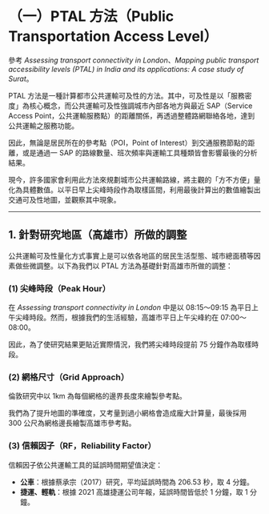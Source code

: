 # （一）PTAL 方法（Public Transportation Access Level）

參考 *Assessing transport connectivity in London*、*Mapping public transport accessibility levels (PTAL) in India and its applications: A case study of Surat*。

PTAL 方法是一種計算都市公共運輸可及性的方法。其中，可及性是以「服務密度」為核心概念，而公共運輸可及性強調城市內部各地方與最近 SAP（Service Access Point，公共運輸服務點）的距離關係，再透過整體路網聯絡各地，達到公共運輸之服務功能。

因此，無論是居民所在的參考點（POI，Point of Interest）到交通服務節點的距離，或是通過一 SAP 的路線數量、班次頻率與運輸工具種類皆會影響最後的分析結果。

現今，許多國家會利用此方法來規劃城市公共運輸路線，將主觀的「方不方便」量化為具體數值。以平日早上尖峰時段作為取樣區間，利用最後計算出的數值繪製出交通可及性地圖，並觀察其中現象。

---

## 1. 針對研究地區（高雄市）所做的調整

公共運輸可及性量化方式事實上是可以依各地區的居民生活型態、城市總面積等因素做些微調整。以下為我們以 PTAL 方法為基礎針對高雄市所做的調整：

### (1) 尖峰時段（Peak Hour）

在 *Assessing transport connectivity in London* 中是以 08:15～09:15 為平日上午尖峰時段。然而，根據我們的生活經驗，高雄市平日上午尖峰約在 07:00～08:00。

因此，為了使研究結果更貼近實際情況，我們將尖峰時段提前 75 分鐘作為取樣時段。

### (2) 網格尺寸（Grid Approach）

倫敦研究中以 1km 為每個網格的邊界長度來繪製參考點。

我們為了提升地圖的準確度，又考量到過小網格會造成龐大計算量，最後採用 300 公尺為網格邊長繪製高雄市參考點。

### (3) 信賴因子（RF，Reliability Factor）

信賴因子依公共運輸工具的延誤時間期望值決定：

- **公車**：根據蔡承宗（2017）研究，平均延誤時間為 206.53 秒，取 4 分鐘。
- **捷運、輕軌**：根據 2021 高雄捷運公司年報，延誤時間皆低於 1 分鐘，取 1 分鐘。
